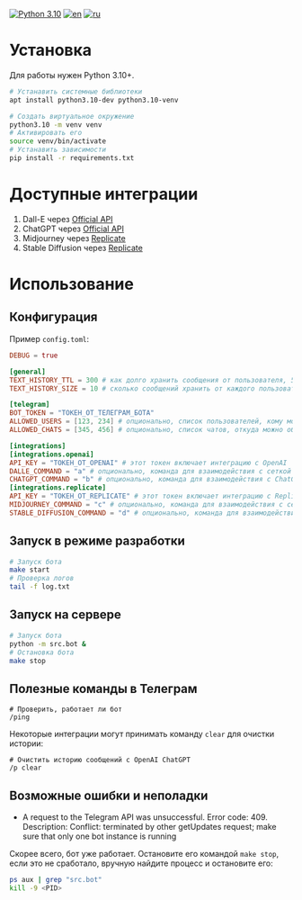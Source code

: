 [![Python 3.10](https://img.shields.io/badge/python-3.10-blue.svg)](https://www.python.org/downloads/release/python-3100/)
[![en](https://img.shields.io/badge/lang-en-red.svg)](https://github.com/desprit/tg-ai-connector/blob/master/README.md)
[![ru](https://img.shields.io/badge/lang-ru-blue.svg)](https://github.com/desprit/tg-ai-connector/blob/master/README.ru.md)

# Установка

Для работы нужен Python 3.10+.

```sh
# Устанавить системные библиотеки
apt install python3.10-dev python3.10-venv
```

```sh
# Создать виртуальное окружение
python3.10 -m venv venv
# Активировать его
source venv/bin/activate
# Устанавить зависимости
pip install -r requirements.txt
```

# Доступные интеграции

1. Dall-E через [Official API](https://beta.openai.com/docs/introduction)
2. ChatGPT через [Official API](https://beta.openai.com/docs/introduction)
3. Midjourney через [Replicate](https://replicate.com/tstramer/midjourney-diffusion)
4. Stable Diffusion через [Replicate](https://replicate.com/tstramer/midjourney-diffusion)

# Использование

## Конфигурация

Пример `config.toml`:

```toml
DEBUG = true

[general]
TEXT_HISTORY_TTL = 300 # как долго хранить сообщения от пользователя, 5 минут по умолчанию
TEXT_HISTORY_SIZE = 10 # сколько сообщений хранить от каждого пользователя

[telegram]
BOT_TOKEN = "ТОКЕН_ОТ_ТЕЛЕГРАМ_БОТА"
ALLOWED_USERS = [123, 234] # опционально, список пользователей, кому можно общаться с ботом
ALLOWED_CHATS = [345, 456] # опционально, список чатов, откуда можно обращаться с ботом

[integrations]
[integrations.openai]
API_KEY = "ТОКЕН_ОТ_OPENAI" # этот токен включает интеграцию с OpenAI
DALLE_COMMAND = "a" # опционально, команда для взаимодействия с сеткой Dall-E, по умолчанию "d"
CHATGPT_COMMAND = "b" # опционально, команда для взаимодействия с ChatGPT, по умолчанию "p"
[integrations.replicate]
API_KEY = "ТОКЕН_ОТ_REPLICATE" # этот токен включает интеграцию с Replicate
MIDJOURNEY_COMMAND = "c" # опционально, команда для взаимодействия с сеткой Midjourney, по умолчанию "m"
STABLE_DIFFUSION_COMMAND = "d" # опционально, команда для взаимодействия с сеткой Stable Diffusion, по умолчанию "s"
```

## Запуск в режиме разработки

```sh
# Запуск бота
make start
# Проверка логов
tail -f log.txt
```

## Запуск на сервере

```sh
# Запуск бота
python -m src.bot &
# Остановка бота
make stop
```

## Полезные команды в Телеграм

```
# Проверить, работает ли бот
/ping
```

Некоторые интеграции могут принимать команду `clear` для очистки истории:

```
# Очистить историю сообщений с OpenAI ChatGPT
/p clear
```

## Возможные ошибки и неполадки

- A request to the Telegram API was unsuccessful. Error code: 409. Description: Conflict: terminated by other getUpdates request; make sure that only one bot instance is running

Скорее всего, бот уже работает. Остановите его командой `make stop`, если это не сработало, вручную найдите процесс и остановите его:

```sh
ps aux | grep "src.bot"
kill -9 <PID>
```
